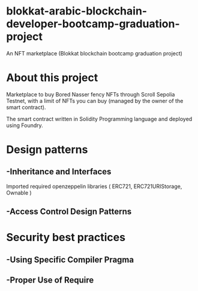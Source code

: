 # blokkat-arabic-blockchain-developer-bootcamp-graduation-project
An NFT marketplace (Blokkat blockchain bootcamp graduation project)

# About this project
Marketplace to buy Bored Nasser fency NFTs through Scroll Sepolia Testnet, with a limit of NFTs you can buy (managed by the owner of the smart contract).

The smart contract written in Solidity Programming language and deployed using Foundry.

# Design patterns
  -Inheritance and Interfaces
  -
  Imported required openzeppelin libraries ( ERC721, ERC721URIStorage, Ownable )
  
  -Access Control Design Patterns
  -

# Security best practices
  -Using Specific Compiler Pragma
  -

  -Proper Use of Require
  -
